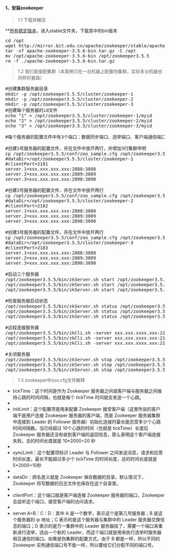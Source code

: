 #### 1、安装zookeeper
>1.1 下载并解压
	
**<a href="http://mirror.bit.edu.cn/apache/zookeeper/" target="_blank">所有稳定版本</a>，进入stable文件夹，下载其中的bin版本
<pre class="prettyprint lang-s">
cd /opt
wget http://mirror.bit.edu.cn/apache/zookeeper/stable/apache-zookeeper-3.5.6-bin.tar.gz
tar -xf apache-zookeeper-3.5.6-bin.tar.gz -C /opt
mv /opt/apache-zookeeper-3.5.6-bin /opt/zookeeper3.5.5
rm -f ./apache-zookeeper-3.5.6-bin.tar.gz
</pre>

>1.2 我们直接配集群（本案例只在一台机器上配置伪集群，实际多台机器也同样的套路）
<pre class="prettyprint lang-s">
#创建集群服务器目录
mkdir -p /opt/zookeeper3.5.5/cluster/zookeeper-1
mkdir -p /opt/zookeeper3.5.5/cluster/zookeeper-2
mkdir -p /opt/zookeeper3.5.5/cluster/zookeeper-3
#创建每个服务器的id文件
echo "1" > /opt/zookeeper3.5.5/cluster/zookeeper-1/myid
echo "2" > /opt/zookeeper3.5.5/cluster/zookeeper-2/myid
echo "3" > /opt/zookeeper3.5.5/cluster/zookeeper-3/myid

#每个服务器的配置文件中有3个端口：数据同步端口、选举端口、客户端通信端口

#创建1号服务器的配置文件，并在文件中放开两行，并增加3行集群申明
cp /opt/zookeeper3.5.5/conf/zoo_sample.cfg /opt/zookeeper3.5.5/conf/zoo-1.cfg
#dataDir=/opt/zookeeper3.5.5/cluster/zookeeper-1
#clientPort=2181
server.1=xxx.xxx.xxx.xxx:2888:3888
server.2=xxx.xxx.xxx.xxx:2889:3889
server.3=xxx.xxx.xxx.xxx:2890:3890

#创建2号服务器的配置文件，并在文件中放开两行
cp /opt/zookeeper3.5.5/conf/zoo_sample.cfg /opt/zookeeper3.5.5/conf/zoo-2.cfg
#dataDir=/opt/zookeeper3.5.5/cluster/zookeeper-2
#clientPort=2182
server.1=xxx.xxx.xxx.xxx:2888:3888
server.2=xxx.xxx.xxx.xxx:2889:3889
server.3=xxx.xxx.xxx.xxx:2890:3890

#创建3号服务器的配置文件，并在文件中放开两行
cp /opt/zookeeper3.5.5/conf/zoo_sample.cfg /opt/zookeeper3.5.5/conf/zoo-3.cfg
#dataDir=/opt/zookeeper3.5.5/cluster/zookeeper-3
#clientPort=2183
server.1=xxx.xxx.xxx.xxx:2888:3888
server.2=xxx.xxx.xxx.xxx:2889:3889
server.3=xxx.xxx.xxx.xxx:2890:3890

#启动三个服务器
/opt/zookeeper3.5.5/bin/zkServer.sh start /opt/zookeeper3.5.5/conf/zoo-1.cfg
/opt/zookeeper3.5.5/bin/zkServer.sh start /opt/zookeeper3.5.5/conf/zoo-2.cfg
/opt/zookeeper3.5.5/bin/zkServer.sh start /opt/zookeeper3.5.5/conf/zoo-3.cfg

#检查服务器启动状态
/opt/zookeeper3.5.5/bin/zkServer.sh status /opt/zookeeper3.5.5/conf/zoo-1.cfg
/opt/zookeeper3.5.5/bin/zkServer.sh status /opt/zookeeper3.5.5/conf/zoo-2.cfg
/opt/zookeeper3.5.5/bin/zkServer.sh status /opt/zookeeper3.5.5/conf/zoo-3.cfg

#远程连接服务器
/opt/zookeeper3.5.5/bin/zkCli.sh -server xxx.xxx.xxxx.xxx:2181
/opt/zookeeper3.5.5/bin/zkCli.sh -server xxx.xxx.xxxx.xxx:2182
/opt/zookeeper3.5.5/bin/zkCli.sh -server xxx.xxx.xxxx.xxx:2183

#关闭服务器
/opt/zookeeper3.5.5/bin/zkServer.sh stop /opt/zookeeper3.5.5/conf/zoo-1.cfg
/opt/zookeeper3.5.5/bin/zkServer.sh stop /opt/zookeeper3.5.5/conf/zoo-2.cfg
/opt/zookeeper3.5.5/bin/zkServer.sh stop /opt/zookeeper3.5.5/conf/zoo-3.cfg
</pre>
	
>1.3 zookeeper中zoo.cfg文件解释

* tickTime：这个时间是作为 Zookeeper 服务器之间或客户端与服务器之间维持心跳的时间间隔，也就是每个 tickTime 时间就会发送一个心跳。
* 
* initLimit：这个配置项是用来配置 Zookeeper 接受客户端（这里所说的客户端不是用户连接 Zookeeper 服务器的客户端，而是 Zookeeper 服务器集群中连接到 Leader 的 Follower 服务器）初始化连接时最长能忍受多少个心跳时间间隔数。当已经超过 10个心跳的时间（也就是 tickTime）长度后 Zookeeper 服务器还没有收到客户端的返回信息，那么表明这个客户端连接失败。总的时间长度就是 10*2000=20 秒
* 
* syncLimit：这个配置项标识 Leader 与 Follower 之间发送消息，请求和应答时间长度，最长不能超过多少个 tickTime 的时间长度，总的时间长度就是 5*2000=10秒
* 
* dataDir：顾名思义就是 Zookeeper 保存数据的目录，默认情况下，Zookeeper 将写数据的日志文件也保存在这个目录里。
* 
* clientPort：这个端口就是客户端连接 Zookeeper 服务器的端口，Zookeeper 会监听这个端口，接受客户端的访问请求。
* 
* server.A=B：C：D：其中 A 是一个数字，表示这个是第几号服务器；B 是这个服务器的 ip 地址；C 表示的是这个服务器与集群中的 Leader 服务器交换信息的端口；D 表示的是万一集群中的 Leader 服务器挂了，需要一个端口来重新进行选举，选出一个新的 Leader，而这个端口就是用来执行选举时服务器相互通信的端口。如果是伪集群的配置方式，由于 B 都是一样，所以不同的 Zookeeper 实例通信端口号不能一样，所以要给它们分配不同的端口号。